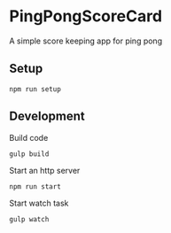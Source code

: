 # PingPongScoreCard
A simple score keeping app for ping pong

## Setup
```
npm run setup
```

## Development

Build code
```
gulp build
```

Start an http server
```
npm run start
```

Start watch task
```
gulp watch
```